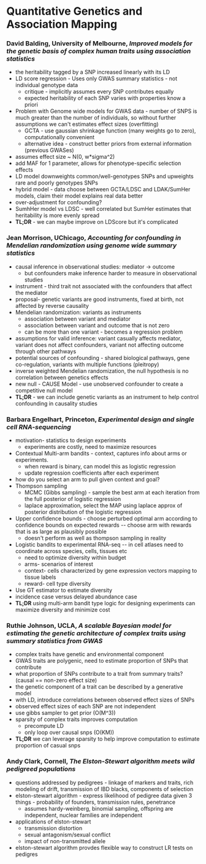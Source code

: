 # Quantitative Genetics and Association Mapping

### David Balding, University of Melbourne, *Improved models for the genetic basis of complex human traits using association statistics*
* the heritability tagged by a SNP increased linearly with its LD
* LD score regression - Uses only GWAS summary statistics - not individual genotype data
  - critique - implicitly assumes every SNP contributes equally
  - expected heritability of each SNP varies with properties know a priori
* Problem with Genome wide models for GWAS data - number of SNPS is much greater than the number of individuals, so without further assumptions we can't estimates effect sizes (overfitting)
  - GCTA - use gaussian  shrinkage function (many weights go to zero), computationally convenient
  - alternative idea - construct better priors from external information (previous GWASes)
* assumes effect size ~ N(0, w*sigma^2)
* add MAF for 1 parameter, allows for phenotype-specific selection effects
* LD model downweights common/well-genotypes SNPs and upweights rare and poorly genotypes SNPs
* hybrid model - data choose between GCTA/LDSC and LDAK/SumHer models, claim their model explains real data better
* over-adjustment for confounding?
* SumhHer model vs LDSC - well correlated but SumHer estimates that heritability is more evenly spread
* **TL;DR** - we can maybe improve on LDScore but it's complicated


### Jean Morrison, UChicago, *Accounting for confounding in Mendelian randomization using genome wide summary statistics*
* causal inference in observational studies: mediator -> outcome
  - but confounders make inference harder to measure in observational studies
* instrument - third trait not associated with the confounders that affect the mediator
* proposal- genetic variants are good instruments, fixed at birth, not affected by reverse causality
* Mendelian randomization: variants as instruments
  - association between variant and mediator
  - association between variant and outcome that is not zero
  - can be more than one variant - becomes a regression problem
* assumptions for valid inference: variant casually affects mediator, variant does not affect confounders, variant not affecting outcome through other pathways
* potential sources of confounding - shared biological pathways, gene co-regulation, variants with multiple functions (pleitropy)
* inverse weighted Mendelian randomization, the null hypothesis is no correlation between genetics effects
* new null - CAUSE Model - use unobserved confounder to create a competitive null model
* **TL;DR** - we can include genetic variants as an instrument to help control confounding in causality studies


### Barbara Engelhart, Princeton, *Experimental design and single cell RNA-sequencing*
* motivation- statistics to design experiments
  - experiments are costly, need to maximize resources
* Contextual Multi-arm bandits - context, captures info about arms or experiments.
  - when reward is binary, can model this as logistic regression
  - update regression coefficients after each experiment
* how do you select an arm to pull given context and goal?
* Thompson sampling
  - MCMC (Gibbs sampling) - sample the best arm at each iteration from the full posterior of logistic regression
  - laplace approximation, select the MAP using laplace approx of posterior distribution of the logistic regression
* Upper confidence bounds - choose perturbed optimal arm according to confidence bounds on expected rewards -- choose arm with rewards that is as large as plausibly possible
  - doesn't perform as well as thompson sampling in reality
* Logistic bandits to experimental RNA-seq -- in cell atlases need to coordinate across species, cells, tissues etc
  - need to optimize diversity within budget
  - arms- scenarios of interest
  - context- cells characterized by gene expression vectors mapping to tissue labels
  - reward- cell type diversity
* Use GT estimator to estimate diversity
* incidence case versus delayed abundance case
* **TL;DR** using multi-arm bandit type logic for designing experiments can maximize diversity and minimize cost


### Ruthie Johnson, UCLA, *A scalable Bayesian model for estimating the genetic architecture of complex traits using summary statistics from GWAS*
* complex traits have genetic and environmental component
* GWAS traits are polygenic, need to estimate proportion of SNPs that contribute
* what proportion of SNPs contribute to a trait from summary traits? (causal == non-zero effect size)
* the genetic component of a trait can be described by a generative model
* with LD, introduce correlations between observed effect sizes of SNPs
* observed effect sizes of each SNP are not independent
* use gibbs sampler to get prior (O(M^3))
* sparsity of complex traits improves computation
  - precompute LD
  - only loop over causal snps (O(KM))
* **TL;DR** we can leverage sparsity to help improve computation to estimate proportion of casual snps


### Andy Clark, Cornell, *The Elston-Stewart algorithm meets wild pedigreed populations*
* questions addressed by pedigrees - linkage of markers and traits,  rich modeling of drift, transmission of IBD blacks, components of selection
* elston-stewart algorithm - express likelihood of pedigree data given 3 things - probability of founders, transmission rules, penetrance
  - assumes hardy-weinberg, binomial sampling, offspring are independent, nuclear families are independent
* applications of elston-stewart
  - transmission distortion
  - sexual antagonism/sexual conflict
  - impact of non-transmitted allele
* elston-stewart algorithm provdes flexible way to construct LR tests on pedigres  
